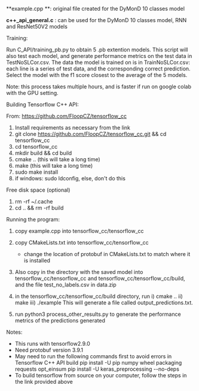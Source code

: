 **example.cpp **: original file created for the DyMonD 10 classes model 

**c++_api_general.c** : can be used for the DyMonD 10 classes model, RNN and ResNet50V2 models


Training:

Run C_API/training_pb.py to obtain 5 .pb extention models. This script will also test each model, and generate performance metrics on the test data in TestNoSLCor.csv. The data the model is trained on is in TrainNoSLCor.csv: each line is a series of test data, and the corresponding correct prediction. Select the model with the f1 score closest to the average of the 5 models.

Note: this process takes multiple hours, and is faster if run on google colab with the GPU setting.

Building Tensorflow C++ API:

From: https://github.com/FloopCZ/tensorflow_cc
1) Install requirements as necessary from the link
2) git clone https://github.com/FloopCZ/tensorflow_cc.git && cd tensorflow_cc
3) cd tensorflow_cc
4) mkdir build && cd build
5) cmake ..  (this will take a long time)
6) make      (this will take a long time)
7) sudo make install
8) if windows: sudo ldconfig, else, don't do this

Free disk space (optional)
1) rm -rf ~/.cache
2) cd .. && rm -rf build

Running the program:
1) copy example.cpp into tensorflow_cc/tensorflow_cc
2) copy CMakeLists.txt into tensorflow_cc/tensorflow_cc
   - change the location of protobuf in CMakeLists.txt to match where it is installed
3) Also copy in the directory with the saved model into tensorflow_cc/tensorflow_cc and tensorflow_cc/tensorflow_cc/build, and the file test_no_labels.csv in data.zip
4) in the tensorflow_cc/tensorflow_cc/build directory, run
        i) cmake ..
        ii) make
        iii) ./example
This will generate a file called output_predictions.txt.

5) run python3 process_other_results.py to generate the performance metrics of the predictions generated

Notes:
- This runs with tensorflow2.9.0
- Need protobuf version 3.9.1
- May need to run the following commands first to avoid errors in Tensorflow C++ API build
        pip install -U pip numpy wheel packaging requests opt_einsum
        pip install -U keras_preprocessing --no-deps
- To build tensorflow from source on your computer, follow the steps in the link provided above

